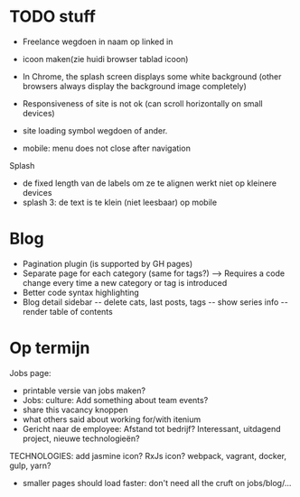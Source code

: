 TODO stuff
==========

- Freelance wegdoen in naam op linked in

- icoon maken(zie huidi browser tablad icoon)

- In Chrome, the splash screen displays some white background (other browsers always display the background image completely)

- Responsiveness of site is not ok (can scroll horizontally on small devices)

- site loading symbol wegdoen of ander.

- mobile: menu does not close after navigation

Splash
- de fixed length van de labels om ze te alignen werkt niet op kleinere devices
- splash 3: de text is te klein (niet leesbaar) op mobile


Blog
====
- Pagination plugin (is supported by GH pages)
- Separate page for each category (same for tags?) --> Requires a code change every time a new category or tag is introduced
- Better code syntax highlighting
- Blog detail sidebar
-- delete cats, last posts, tags
-- show series info
-- render table of contents


Op termijn
==========

Jobs page:
- printable versie van jobs maken?
- Jobs: culture: Add something about team events?
- share this vacancy knoppen
- what others said about working for/with itenium
- Gericht naar de employee: Afstand tot bedrijf? Interessant, uitdagend project, nieuwe technologieën?

TECHNOLOGIES:
add jasmine icon?
RxJs icon?
webpack, vagrant, docker, gulp, yarn?

- smaller pages should load faster: don't need all the cruft on jobs/blog/...
